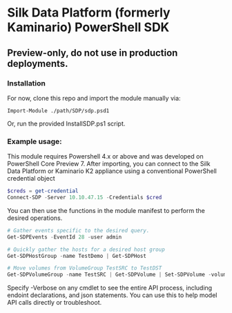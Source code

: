 # Silk Data Platform (formerly Kaminario) PowerShell SDK 
## Preview-only, do not use in production deployments. 

### Installation 
For now, clone this repo and import the module manually via:
```
Import-Module ./path/SDP/sdp.psd1
```

Or, run the provided InstallSDP.ps1 script. 

### Example usage: 

This module requires Powershell 4.x or above and was developed on PowerShell Core Preview 7. 
After importing, you can connect to the Silk Data Platform or Kaminario K2 appliance using a conventional PowerShell credential object
```powershell
$creds = get-credential
Connect-SDP -Server 10.10.47.15 -Credentials $cred
```

You can then use the functions in the module manifest to perform the desired operations. 
```Powershell
# Gather events specific to the desired query. 
Get-SDPEvents -EventId 28 -user admin

# Quickly gather the hosts for a desired host group
Get-SDPHostGroup -name TestDemo | Get-SDPHost

# Move volumes from VolumeGroup TestSRC to TestDST
Get-SDPVolumeGroup -name TestSRC | Get-SDPVolume | Set-SDPVolume -volumeGroupName TestDST
```

Specify -Verbose on any cmdlet to see the entire API process, including endoint declarations, and json statements. You can use this to help model API calls directly or troubleshoot. 
